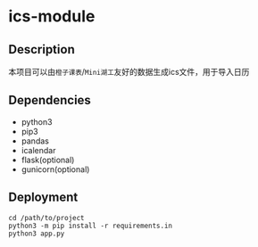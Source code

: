 # ics-module

## Description
本项目可以由`橙子课表`/`Mini湖工`友好的数据生成ics文件，用于导入日历

## Dependencies
- python3
- pip3
- pandas
- icalendar
- flask(optional)
- gunicorn(optional)

## Deployment
```shell
cd /path/to/project
python3 -m pip install -r requirements.in
python3 app.py
```